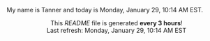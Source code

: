My name is Tanner and today is Monday, January 29, 10:14 AM EST.

<p align="center">This <i>README</i> file is generated <b>every 3 hours</b>!</br>Last refresh: Monday, January 29, 10:14 AM EST<br /></p>
